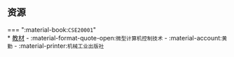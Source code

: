 ## 资源  
=== ":material-book:`CSE20001`"  
    * [教材](https://api.hanximeng.com/lanzou/?url=https://cqu-openlib.lanzout.com/iU6SG28wy6sb&type=down) - :material-format-quote-open:`微型计算机控制技术` - :material-account:`黄勤` - :material-printer:`机械工业出版社`  